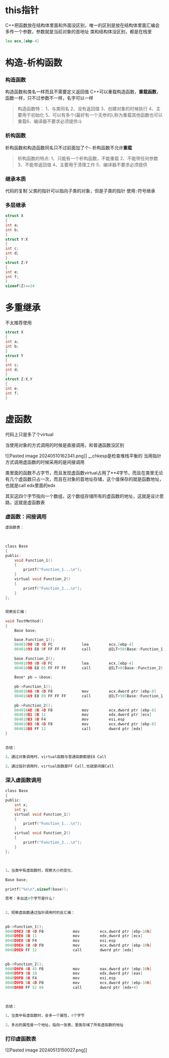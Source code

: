 # this指针
C++把函数放在结构体里面和外面没区别，唯一的区别是放在结构体里面汇编会多传一个参数，参数就是当前对象的首地址
类和结构体没区别，都是在栈里
```asm
lea ecx,[ebp-4]
```

# 构造-析构函数
### 构造函数
构造函数和类名一样而且不需要定义返回值
C++可以重载构造函数，**重载函数**，函数一样，只不过参数不一样，名字可以一样
>构造函数特：
1、与类同名
2、没有返回值
3、创建对象的时候执行
4、主要用于初始化
5、可以有多个(最好有一个无参的),称为重载其他函数也可以重载6、编译器不要求必须提供斗

### 析构函数
析构函数和构造函数同名只不过前面加了个`~`
析构函数不允许**重载**
>析构函数的特点:
1、只能有一个析构函数，不能重载
2、不能带任何参数
3、不能带返回值
4、主要用于清理工作
5、编译器不要求必须提供

### 继承本质
代码的复制
父类的指针可以指向子类的对象，但是子类的指针
使用`:`符号继承
### 多层继承
```C
struct X
{
int a;
int b;
}
struct Y:X
{
int c;
int d;
}
struct Z:Y
{
int e;
int f;
}
sizeof(Z)==24
```

# 多重继承
不太推荐使用
```C
struct X
{
int a;
int b;
}
struct Y
{
int c;
int d;
}
struct Z:X,Y
{
int e;
int f;
}
```

# 虚函数
代码上只是多了个virtual

当使用对象的方式调用的时候是直接调用，和普通函数没区别


![[Pasted image 20240510162341.png]]
\_\_chkesp是检查堆栈平衡的
当用指针方式调用虚函数的时候采用的是间接调用

类里面的函数不占字节，而且发现虚函数virtual占用了**4字节，而且在类里无论有几个虚函数只占一次，而且在对象的首地址存储，这个值保存的就是函数地址，也就是call edx里面的edx

其实这四个字节指向一个数组，这个数组存储所有的虚函数的地址，这就是设计思路，这就是虚函数表
### 虚函数：间接调用
```C
虚函数表：				
				
				
				
class Base				
{				
public:				
    void Function_1()				
    {				
        printf("Function_1...\n");				
    }				
    virtual void Function_2()				
    {				
        printf("Function_2...\n");				
    }				
};				
				
				
观察反汇编：				
				
void TestMethod()				
{				
	Base base;			
				
	base.Function_1();			
	00401090 8D 4D FC             lea         ecx,[ebp-4]			
	00401093 E8 9F FF FF FF       call        @ILT+50(Base::Function_1) (00401037)			
				
	base.Function_2();			
	00401098 8D 4D FC             lea         ecx,[ebp-4]			
	0040109B E8 65 FF FF FF       call        @ILT+0(Base::Function_2) (00401005)			
				
	Base* pb = &base;			
				
	pb->Function_1();			
	004010A6 8B 4D F8             mov         ecx,dword ptr [ebp-8]			
	004010A9 E8 89 FF FF FF       call        @ILT+50(Base::Function_1) (00401037)			
				
	pb->Function_2();			
	004010AE 8B 4D F8             mov         ecx,dword ptr [ebp-8]			
	004010B1 8B 11                mov         edx,dword ptr [ecx]			
	004010B3 8B F4                mov         esi,esp			
	004010B5 8B 4D F8             mov         ecx,dword ptr [ebp-8]			
	004010B8 FF 12                call        dword ptr [edx]			
}				
				
				
总结：				
				
1、通过对象调用时，virtual函数与普通函数都是E8 Call				
				
2、通过指针调用时，virtual函数是FF Call,也就是间接Call				

```

### 深入虚函数调用
```C
class Base							
{							
public:							
    int x;							
    int y;							
    virtual void Function_1()							
    {							
        printf("Function_1...\n");							
    }							
    virtual void Function_2()							
    {							
        printf("Function_2...\n");							
    }							
};							
							
							
							
1、当类中有虚函数时，观察大小的变化.							
							
Base base;							
							
printf("%x\n",sizeof(base));							
							
思考：多出这4个字节是什么?							
							
							
2、观察虚函数通过指针调用时的反汇编：							
							
							
pb->Function_1();							
0040D9E3 8B 4D F0             mov         ecx,dword ptr [ebp-10h]							
0040D9E6 8B 11                mov         edx,dword ptr [ecx]							
0040D9E8 8B F4                mov         esi,esp							
0040D9EA 8B 4D F0             mov         ecx,dword ptr [ebp-10h]							
0040D9ED FF 12                call        dword ptr [edx]							
							
							
pb->Function_2();							
0040D9F6 8B 45 F0             mov         eax,dword ptr [ebp-10h]							
0040D9F9 8B 10                mov         edx,dword ptr [eax]							
0040D9FB 8B F4                mov         esi,esp							
0040D9FD 8B 4D F0             mov         ecx,dword ptr [ebp-10h]							
0040DA00 FF 52 04             call        dword ptr [edx+4]							
							
							
							
总结：							
							
1、当类中有虚函数时，会多一个属性，4个字节							
							
2、多出的属性是一个地址，指向一张表，里面存储了所有虚函数的地址							

```

### 打印虚函数表
![[Pasted image 20240513150027.png]]

